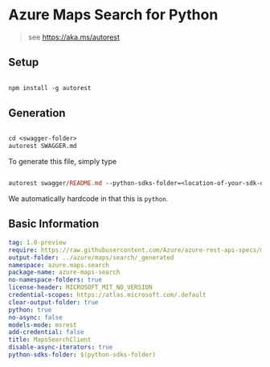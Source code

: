 # Azure Maps Search for Python

> see https://aka.ms/autorest

## Setup

```ps

npm install -g autorest
```

## Generation

```ps

cd <swagger-folder>
autorest SWAGGER.md
```

To generate this file, simply type

```ps

autorest swagger/README.md --python-sdks-folder=<location-of-your-sdk-dir>
```

We automatically hardcode in that this is `python`.

## Basic Information

```yaml
tag: 1.0-preview
require: https://raw.githubusercontent.com/Azure/azure-rest-api-specs/main/specification/maps/data-plane/Search/readme.md
output-folder: ../azure/maps/search/_generated
namespace: azure.maps.search
package-name: azure-maps-search
no-namespace-folders: true
license-header: MICROSOFT_MIT_NO_VERSION
credential-scopes: https://atlas.microsoft.com/.default
clear-output-folder: true
python: true
no-async: false
models-mode: msrest
add-credential: false
title: MapsSearchClient
disable-async-iterators: true
python-sdks-folder: $(python-sdks-folder)
```
